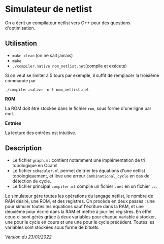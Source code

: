# **Simulateur de netlist**
On a écrit un compilateur netlist vers C++ pour des questions d'optimisation.

## **Utilisation**

- `make clean` (on ne sait jamais)
- `make`
- `./compiler.native nom_netlist.net`(compile et exécute)

Si on veut se limiter à 5 tours par exemple, il suffit de remplacer la troisième commande par 

`./compiler.native -n 5 nom_netlist.net`


**ROM**

La ROM doit être stockée dans le fichier `rom`, sous forme d'une ligne par mot.

**Entrées**

La lecture des entrées est intuitive.

## **Description**

- Le fichier `graph.ml` contient notamment une implémentation de tri topologique en Ocaml.
- Le fichier `scheduler.ml` permet de trier les équations d'une netlist topologiquement, et lève une erreur `Combinational_cycle` en cas de détection de cycle.
- Le fichier principal `compiler.ml` compile un fichier `.net` en un fichier `.c`.

Le simulateur gère toutes les opérations du langage netlist, le nombre de RAM désiré, une ROM, et des registres. On procède en deux passes : une pour simuler toutes les équations sauf l'écriture dans la RAM, et une deuxième pour écrire dans la RAM et mettre à jour les registres. En effet ceux-ci sont gérés grâce à deux variables pour chaque variable à stocker, une pour le cycle en cours et une une pour le cycle précédent. Toutes les variables sont stockées sous forme de bitsets.


_Version du 23/01/2022_
